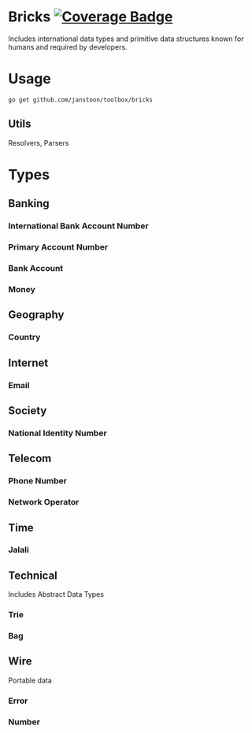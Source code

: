 # Bricks [![Coverage Badge][bdg-cov-bricks]][action-tests]
Includes international data types and primitive data structures known for humans and required by developers.

# Usage

```shell
go get github.com/janstoon/toolbox/bricks
```

## Utils
Resolvers, Parsers

# Types

## Banking
### International Bank Account Number
### Primary Account Number
### Bank Account
### Money

## Geography
### Country

## Internet
### Email

## Society
### National Identity Number

## Telecom
### Phone Number
### Network Operator

## Time
### Jalali

## Technical
Includes Abstract Data Types
### Trie
### Bag

## Wire
Portable data
### Error
### Number

[action-tests]: https://github.com/janstoon/toolbox/actions?query=branch%3Amaster+workflow%3Atests
[bdg-cov-bricks]: https://img.shields.io/endpoint?url=https://gist.githubusercontent.com/pouyanh/69229998008a13b9b87590ebe50ecded/raw/janstoon_toolbox_bricks_refs_heads_master.json
